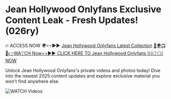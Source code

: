 # Jean Hollywood Onlyfans Exclusive Content Leak - Fresh Updates! (026ry)

🔥 ACCESS NOW 🌍==►► <a href="https://tinyurl.com/3fjeunct" rel="nofollow">Jean Hollywood Onlyfans Latest Collection</a></h3>
[🔴🌍📺📱👉WA𝚃CH Now==►► CLICK HERE TO Jean Hollywood Onlyfans 𝚆𝙰𝚃𝙲𝙷 NOW](https://tinyurl.com/3fjeunct)

Unlock Jean Hollywood Onlyfans's private videos and photos today! Dive into the newest 2025 content updates and explore exclusive material you won’t find anywhere else.


<a href="https://tinyurl.com/3fjeunct" rel="nofollow" data-target="animated-image.originalLink"><img src="https://camo.githubusercontent.com/8a4f000d20f83aca3bf7ec5f350d767afa0574a8a352519fd8cfa583a6f93a33/68747470733a2f2f692e696d6775722e636f6d2f644a486b345a712e676966" alt="WATCH Videos" data-canonical-src="https://i.imgur.com/dJHk4Zq.gif" style="max-width: 100%; display: inline-block;" data-target="animated-image.originalImage"></a>
